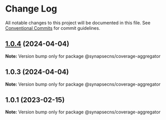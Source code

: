 # Change Log

All notable changes to this project will be documented in this file.
See [Conventional Commits](https://conventionalcommits.org) for commit guidelines.

## [1.0.4](https://github.com/synapsecns/sanguine/compare/@synapsecns/coverage-aggregator@1.0.3...@synapsecns/coverage-aggregator@1.0.4) (2024-04-04)

**Note:** Version bump only for package @synapsecns/coverage-aggregator





## 1.0.3 (2024-04-04)

**Note:** Version bump only for package @synapsecns/coverage-aggregator





## 1.0.1 (2023-02-15)

**Note:** Version bump only for package @synapsecns/coverage-aggregator
